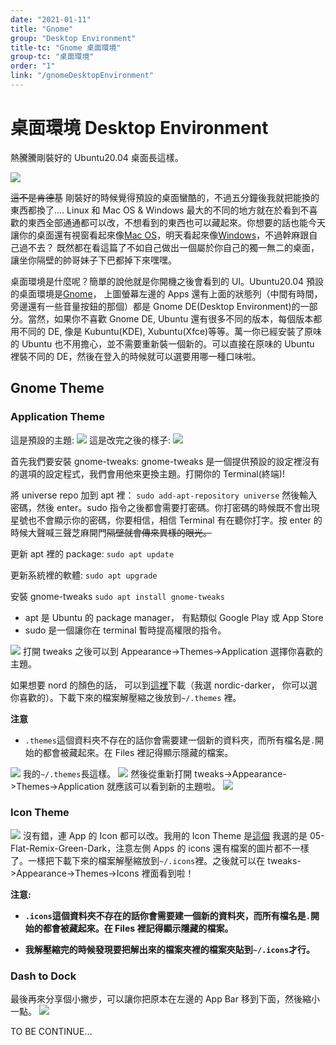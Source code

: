 ```yaml
---
date: "2021-01-11"
title: "Gnome"
group: "Desktop Environment"
title-tc: "Gnome 桌面環境"
group-tc: "桌面環境"
order: "1"
link: "/gnomeDesktopEnvironment"
---
```


# 桌面環境 Desktop Environment

熱騰騰剛裝好的 Ubuntu20.04 桌面長這樣。

![](./default_desktop.png)

~~這不是肯德基~~ 剛裝好的時候覺得預設的桌面蠻酷的，不過五分鐘後我就把能換的東西都換了.... Linux 和 Mac OS & Windows 最大的不同的地方就在於看到不喜歡的東西全部通通都可以改，不想看到的東西也可以藏起來。你想要的話也能今天讓你的桌面還有視窗看起來像[Mac OS](https://itsfoss.com/make-ubuntu-look-like-macos/)，明天看起來像[Windows](https://www.makeuseof.com/tag/make-linux-look-like-windows/)，不過幹麻跟自己過不去？ 既然都在看這篇了不如自己做出一個屬於你自己的獨一無二的桌面，讓坐你隔壁的帥哥妹子下巴都掉下來嘿嘿。

桌面環境是什麼呢？簡單的說他就是你開機之後會看到的 UI。Ubuntu20.04 預設的桌面環境是[Gnome](https://www.gnome.org/)， 上圖螢幕左邊的 Apps 還有上面的狀態列（中間有時間，旁邊還有一些音量按鈕的那個）都是 Gnome DE(Desktop Environment)的一部分。當然，如果你不喜歡 Gnome DE, Ubuntu 還有很多不同的版本，每個版本都用不同的 DE, 像是 Kubuntu(KDE), Xubuntu(Xfce)等等。萬一你已經安裝了原味的 Ubuntu 也不用擔心，並不需要重新裝一個新的。可以直接在原味的 Ubuntu 裡裝不同的 DE，然後在登入的時候就可以選要用哪一種口味啦。

<a name="gnome"></a>

## Gnome Theme

<a name="application-theme"></a>

### Application Theme

這是預設的主題:
![](./default_app.png)
這是改完之後的樣子:
![](./nordic_app.png)

首先我們要安裝 gnome-tweaks:
gnome-tweaks 是一個提供預設的設定裡沒有的選項的設定程式，我們會用他來更換主題。打開你的 Terminal(終端)!

將 universe repo 加到 apt 裡：
`sudo add-apt-repository universe`
然後輸入密碼，然後 enter。sudo 指令之後都會需要打密碼。你打密碼的時候既不會出現星號也不會顯示你的密碼，你要相信，相信 Terminal 有在聽你打字。按 enter 的時候大聲喊三聲芝麻開門~~隔壁就會傳來異樣的眼光。~~

更新 apt 裡的 package:
`sudo apt update`

更新系統裡的軟體:
`sudo apt upgrade`

安裝 gnome-tweaks
`sudo apt install gnome-tweaks`

- apt 是 Ubuntu 的 package manager， 有點類似 Google Play 或 App Store
- sudo 是一個讓你在 terminal 暫時提高權限的指令。

![](./tweaks.png)
打開 tweaks 之後可以到 Appearance->Themes->Application 選擇你喜歡的主題。

如果想要 nord 的顏色的話， 可以到[這裡](https://www.gnome-look.org/p/1267246/)下載（我選 nordic-darker， 你可以選你喜歡的）。下載下來的檔案解壓縮之後放到`~/.themes` 裡。

**注意**

- `.themes`這個資料夾不存在的話你會需要建一個新的資料夾，而所有檔名是`.`開始的都會被藏起來。在 Files 裡記得顯示隱藏的檔案。

![](./show_hidden.png)
我的`~/.themes`長這樣。
![](./theme_folder.png)
然後從重新打開 tweaks->Appearance->Themes->Application 就應該可以看到新的主題啦。
![](./tweak_nordic.png)

<a name="icon-theme"></a>

### Icon Theme

![](./flat_icon.png)
沒有錯，連 App 的 Icon 都可以改。我用的 Icon Theme 是[這個](https://www.opendesktop.org/p/1012431)
我選的是 05-Flat-Remix-Green-Dark，注意左側 Apps 的 icons 還有檔案的圖片都不一樣了。一樣把下載下來的檔案解壓縮放到`~/.icons`裡。之後就可以在 tweaks->Appearance->Themes->Icons 裡面看到啦！

**注意:**

- **`.icons`這個資料夾不存在的話你會需要建一個新的資料夾，而所有檔名是`.`開始的都會被藏起來。在 Files 裡記得顯示隱藏的檔案。**

- **我解壓縮完的時候發現要把解出來的檔案夾裡的檔案夾貼到`~/.icons`才行。**

<a name="dash-to-dock"></a>

### Dash to Dock

最後再來分享個小撇步，可以讓你把原本在左邊的 App Bar 移到下面，然後縮小一點。
![](./dash_to_dock.png)

TO BE CONTINUE...

